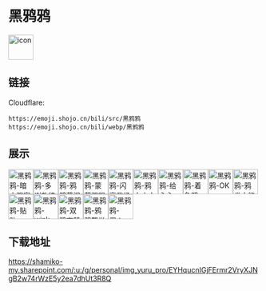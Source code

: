 # 黑鸦鸦
<img src="https://emoji.shojo.cn/bili/src/黑鸦鸦/icon.png" width="50" height="50" alt="icon">

## 链接
Cloudflare:
```
https://emoji.shojo.cn/bili/src/黑鸦鸦
https://emoji.shojo.cn/bili/webp/黑鸦鸦
```
## 展示
<img src="https://emoji.shojo.cn/bili/src/黑鸦鸦/黑鸦鸦-暗中观察.png" width="50" height="50" alt="黑鸦鸦-暗中观察"><img src="https://emoji.shojo.cn/bili/src/黑鸦鸦/黑鸦鸦-多谢款待.png" width="50" height="50" alt="黑鸦鸦-多谢款待"><img src="https://emoji.shojo.cn/bili/src/黑鸦鸦/黑鸦鸦-鸦鸦落泪.png" width="50" height="50" alt="黑鸦鸦-鸦鸦落泪"><img src="https://emoji.shojo.cn/bili/src/黑鸦鸦/黑鸦鸦-蒙蔽双眼.png" width="50" height="50" alt="黑鸦鸦-蒙蔽双眼"><img src="https://emoji.shojo.cn/bili/src/黑鸦鸦/黑鸦鸦-闪亮登场.png" width="50" height="50" alt="黑鸦鸦-闪亮登场"><img src="https://emoji.shojo.cn/bili/src/黑鸦鸦/黑鸦鸦-鸦力山大.png" width="50" height="50" alt="黑鸦鸦-鸦力山大"><img src="https://emoji.shojo.cn/bili/src/黑鸦鸦/黑鸦鸦-给心心.png" width="50" height="50" alt="黑鸦鸦-给心心"><img src="https://emoji.shojo.cn/bili/src/黑鸦鸦/黑鸦鸦-着急鸦.png" width="50" height="50" alt="黑鸦鸦-着急鸦"><img src="https://emoji.shojo.cn/bili/src/黑鸦鸦/黑鸦鸦-OK.png" width="50" height="50" alt="黑鸦鸦-OK"><img src="https://emoji.shojo.cn/bili/src/黑鸦鸦/黑鸦鸦-鸦类本能.png" width="50" height="50" alt="黑鸦鸦-鸦类本能"><img src="https://emoji.shojo.cn/bili/src/黑鸦鸦/黑鸦鸦-贴贴.png" width="50" height="50" alt="黑鸦鸦-贴贴"><img src="https://emoji.shojo.cn/bili/src/黑鸦鸦/黑鸦鸦-wink.png" width="50" height="50" alt="黑鸦鸦-wink"><img src="https://emoji.shojo.cn/bili/src/黑鸦鸦/黑鸦鸦-双鸦齐赞.png" width="50" height="50" alt="黑鸦鸦-双鸦齐赞"><img src="https://emoji.shojo.cn/bili/src/黑鸦鸦/黑鸦鸦-鸦鸦警觉.png" width="50" height="50" alt="黑鸦鸦-鸦鸦警觉"><img src="https://emoji.shojo.cn/bili/src/黑鸦鸦/黑鸦鸦-蛋！.png" width="50" height="50" alt="黑鸦鸦-蛋！">

## 下载地址

https://shamiko-my.sharepoint.com/:u:/g/personal/img_yuru_pro/EYHqucnIGjFErmr2VryXJNgB2w74rWzE5y2ea7dhUt3R8Q